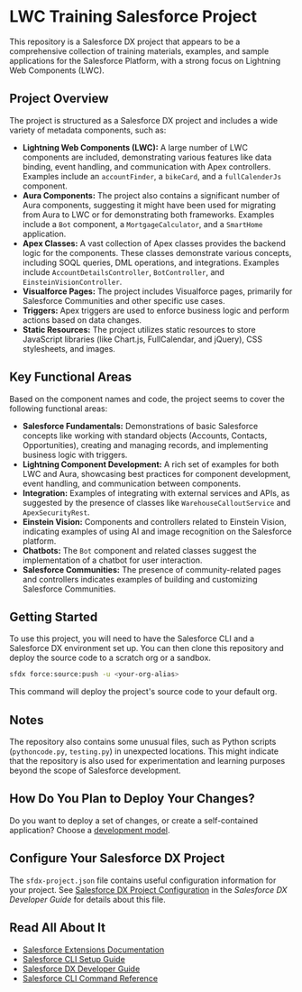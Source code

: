 # LWC Training Salesforce Project

This repository is a Salesforce DX project that appears to be a comprehensive collection of training materials, examples, and sample applications for the Salesforce Platform, with a strong focus on Lightning Web Components (LWC).

## Project Overview

The project is structured as a Salesforce DX project and includes a wide variety of metadata components, such as:

*   **Lightning Web Components (LWC):** A large number of LWC components are included, demonstrating various features like data binding, event handling, and communication with Apex controllers. Examples include an `accountFinder`, a `bikeCard`, and a `fullCalenderJs` component.
*   **Aura Components:** The project also contains a significant number of Aura components, suggesting it might have been used for migrating from Aura to LWC or for demonstrating both frameworks. Examples include a `Bot` component, a `MortgageCalculator`, and a `SmartHome` application.
*   **Apex Classes:** A vast collection of Apex classes provides the backend logic for the components. These classes demonstrate various concepts, including SOQL queries, DML operations, and integrations. Examples include `AccountDetailsController`, `BotController`, and `EinsteinVisionController`.
*   **Visualforce Pages:** The project includes Visualforce pages, primarily for Salesforce Communities and other specific use cases.
*   **Triggers:** Apex triggers are used to enforce business logic and perform actions based on data changes.
*   **Static Resources:** The project utilizes static resources to store JavaScript libraries (like Chart.js, FullCalendar, and jQuery), CSS stylesheets, and images.

## Key Functional Areas

Based on the component names and code, the project seems to cover the following functional areas:

*   **Salesforce Fundamentals:** Demonstrations of basic Salesforce concepts like working with standard objects (Accounts, Contacts, Opportunities), creating and managing records, and implementing business logic with triggers.
*   **Lightning Component Development:** A rich set of examples for both LWC and Aura, showcasing best practices for component development, event handling, and communication between components.
*   **Integration:** Examples of integrating with external services and APIs, as suggested by the presence of classes like `WarehouseCalloutService` and `ApexSecurityRest`.
*   **Einstein Vision:** Components and controllers related to Einstein Vision, indicating examples of using AI and image recognition on the Salesforce platform.
*   **Chatbots:** The `Bot` component and related classes suggest the implementation of a chatbot for user interaction.
*   **Salesforce Communities:** The presence of community-related pages and controllers indicates examples of building and customizing Salesforce Communities.

## Getting Started

To use this project, you will need to have the Salesforce CLI and a Salesforce DX environment set up. You can then clone this repository and deploy the source code to a scratch org or a sandbox.

```bash
sfdx force:source:push -u <your-org-alias>
```

This command will deploy the project's source code to your default org.

## Notes

The repository also contains some unusual files, such as Python scripts (`pythoncode.py`, `testing.py`) in unexpected locations. This might indicate that the repository is also used for experimentation and learning purposes beyond the scope of Salesforce development.

## How Do You Plan to Deploy Your Changes?

Do you want to deploy a set of changes, or create a self-contained application? Choose a [development model](https://developer.salesforce.com/tools/vscode/en/user-guide/development-models).

## Configure Your Salesforce DX Project

The `sfdx-project.json` file contains useful configuration information for your project. See [Salesforce DX Project Configuration](https://developer.salesforce.com/docs/atlas.en-us.sfdx_dev.meta/sfdx_dev/sfdx_dev_ws_config.htm) in the _Salesforce DX Developer Guide_ for details about this file.

## Read All About It

- [Salesforce Extensions Documentation](https://developer.salesforce.com/tools/vscode/)
- [Salesforce CLI Setup Guide](https://developer.salesforce.com/docs/atlas.en-us.sfdx_setup.meta/sfdx_setup/sfdx_setup_intro.htm)
- [Salesforce DX Developer Guide](https://developer.salesforce.com/docs/atlas.en-us.sfdx_dev.meta/sfdx_dev/sfdx_dev_intro.htm)
- [Salesforce CLI Command Reference](https://developer.salesforce.com/docs/atlas.en-us.sfdx_cli_reference.meta/sfdx_cli_reference/cli_reference.htm)
